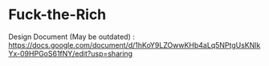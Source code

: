# Fuck-the-Rich
Design Document (May be outdated) : https://docs.google.com/document/d/1hKoY9LZOwwKHb4aLq5NPtgUsKNlkYx-09HPGoS61fNY/edit?usp=sharing
